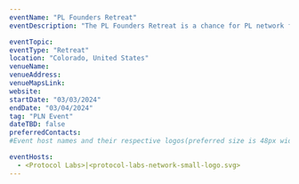 ```yaml
---
eventName: "PL Founders Retreat"
eventDescription: "The PL Founders Retreat is a chance for PL network founders and leaders to recharge, build connections, and learn from each other in an informal, relaxed setting. Please note that this retreat is by invitation only." 

eventTopic: 
eventType: "Retreat" 
location: "Colorado, United States"
venueName: 
venueAddress: 
venueMapsLink: 
website:  
startDate: "03/03/2024"
endDate: "03/04/2024" 
tag: "PLN Event" 
dateTBD: false
preferredContacts:
#Event host names and their respective logos(preferred size is 48px width, 48px height)-place the logo file on the path 'public/uploads' for eg.   - IPFS|ipfs-logo.png

eventHosts:
  - <Protocol Labs>|<protocol-labs-network-small-logo.svg>
---
```


